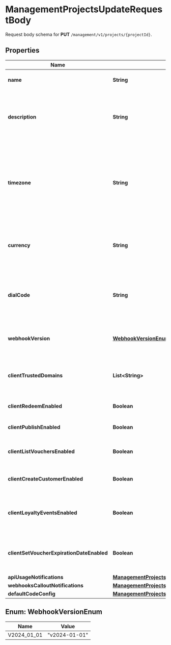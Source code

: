 

# ManagementProjectsUpdateRequestBody

Request body schema for **PUT** `/management/v1/projects/{projectId}`.

## Properties

| Name | Type | Description |
|------------ | ------------- | ------------- |
|**name** | **String** | The name of the project. |
|**description** | **String** | A user-defined description of the project, e.g. its purpose, scope, region. |
|**timezone** | **String** | The time zone in which the project is established. It can be in the GMT format or in accordance with IANA time zone database. |
|**currency** | **String** | The currency used in the project. It is equal to a 3-letter ISO 4217 code. |
|**dialCode** | **String** | The country dial code for the project. It is equal to an ITU country code. |
|**webhookVersion** | [**WebhookVersionEnum**](#WebhookVersionEnum) | The webhook version used in the project. |
|**clientTrustedDomains** | **List&lt;String&gt;** | An array of URL addresses that allow client requests. |
|**clientRedeemEnabled** | **Boolean** | Enables client-side redemption. |
|**clientPublishEnabled** | **Boolean** | Enables client-side publication. |
|**clientListVouchersEnabled** | **Boolean** | Enables client-side listing of vouchers. |
|**clientCreateCustomerEnabled** | **Boolean** | Enables client-side creation of customers. |
|**clientLoyaltyEventsEnabled** | **Boolean** | Enables client-side events for loyalty and referral programs. |
|**clientSetVoucherExpirationDateEnabled** | **Boolean** | Enables client-side setting of voucher expiration date. |
|**apiUsageNotifications** | [**ManagementProjectsUpdateRequestBodyApiUsageNotifications**](ManagementProjectsUpdateRequestBodyApiUsageNotifications.md) |  |
|**webhooksCalloutNotifications** | [**ManagementProjectsUpdateRequestBodyWebhooksCalloutNotifications**](ManagementProjectsUpdateRequestBodyWebhooksCalloutNotifications.md) |  |
|**defaultCodeConfig** | [**ManagementProjectsUpdateRequestBodyDefaultCodeConfig**](ManagementProjectsUpdateRequestBodyDefaultCodeConfig.md) |  |



## Enum: WebhookVersionEnum

| Name | Value |
|---- | -----|
| V2024_01_01 | &quot;v2024-01-01&quot; |




